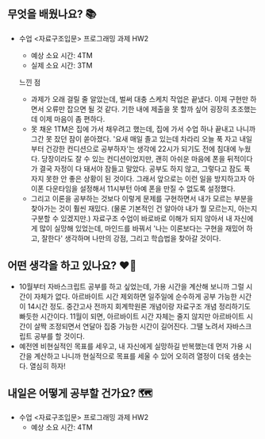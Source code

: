 ## 무엇을 배웠나요? 📚
- 수업 <자료구조입문> 프로그래밍 과제 HW2
    - 예상 소요 시간: 4TM
    - 실제 소요 시간: 3TM

    느낀 점
    - 과제가 오래 걸릴 줄 알았는데, 벌써 대충 스케치 작업은 끝냈다. 이제 구현만 하면서 오류만 잡으면 될 것 같다. 기한 내에 제출을 못 할까 싶어 굉장히 초조했는데 이제 마음이 좀 편하다.
    - 못 채운 1TM은 집에 가서 채우려고 했는데, 집에 가서 수업 하나 끝내고 나니까 그간 못 잤던 잠이 쏟아졌다. '요새 매일 졸고 있는데 차라리 오늘 푹 자고 내일부터 건강한 컨디션으로 공부하자'는 생각에 22시가 되기도 전에 침대에 누웠다. 당장이라도 잘 수 있는 컨디션이었지만, 괜히 아쉬운 마음에 폰을 뒤적이다가 결국 자정이 다 돼서야 잠들고 말았다. 공부도 하지 않고, 그렇다고 잠도 푹 자지 못한 안 좋은 상황이 된 것이다. 그래서 앞으로는 이런 일을 방지하고자 아이폰 다운타임을 설정해서 11시부턴 아예 폰을 만질 수 없도록 설정했다.
    - 그리고 이론을 공부하는 것보다 이렇게 문제를 구현하면서 내가 모르는 부분을 찾아가는 것이 훨씬 재밌다. (물론 기본적인 건 알아야 내가 뭘 모르는지, 아는지 구분할 수 있겠지만.) 자료구조 수업이 바로바로 이해가 되지 않아서 내 자신에게 많이 실망해 있었는데, 마인드를 바꿔서 '나는 이론보다는 구현을 재밌어 하고, 잘한다' 생각하며 나만의 강점, 그리고 학습법을 찾아갈 것이다.

## 어떤 생각을 하고 있나요? ❤️‍🔥
- 10월부터 자바스크립트 공부를 하고 싶었는데, 가용 시간을 계산해 보니까 그럴 시간이 자체가 없다. 아르바이트 시간 제외하면 일주일에 순수하게 공부 가능한 시간이 14시간 정도. 중간고사 전까지 회계학원론 개념이랑 자료구조 개념 정리하기도 빠듯한 시간이다. 11월이 되면, 아르바이트 시간 자체는 줄지 않지만 아르바이트 시간이 살짝 조정되면서 연달아 집중 가능한 시간이 길어진다. 그땔 노려서 자바스크립트 공부를 할 것이다.
- 예전엔 비현실적인 목표를 세우고, 내 자신에게 실망하길 반복했는데 먼저 가용 시간을 계산하고 나니까 현실적으로 목표를 세울 수 있어 오히려 열정이 더욱 샘솟는다. 열심히 하자!

## 내일은 어떻게 공부할 건가요? 🗺
- 수업 <자료구조입문> 프로그래밍 과제 HW2
    - 예상 소요 시간: 4TM
